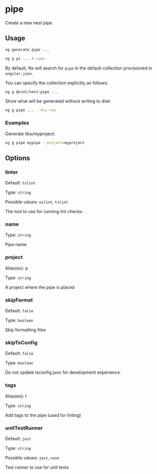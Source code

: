 # pipe

Create a new nest pipe

## Usage

```bash
ng generate pipe ...
```

```bash
ng g pi ... # same
```

By default, Nx will search for `pipe` in the default collection provisioned in `angular.json`.

You can specify the collection explicitly as follows:

```bash
ng g @nrwl/nest:pipe ...
```

Show what will be generated without writing to disk:

```bash
ng g pipe ... --dry-run
```

### Examples

Generate libs/myproject:

```bash
ng g pipe mypipe --project=myproject
```

## Options

### linter

Default: `tslint`

Type: `string`

Possible values: `eslint`, `tslint`

The tool to use for running lint checks.

### name

Type: `string`

Pipe name

### project

Alias(es): p

Type: `string`

A project where the pipe is placed

### skipFormat

Default: `false`

Type: `boolean`

Skip formatting files

### skipTsConfig

Default: `false`

Type: `boolean`

Do not update tsconfig.json for development experience.

### tags

Alias(es): t

Type: `string`

Add tags to the pipe (used for linting)

### unitTestRunner

Default: `jest`

Type: `string`

Possible values: `jest`, `none`

Test runner to use for unit tests
